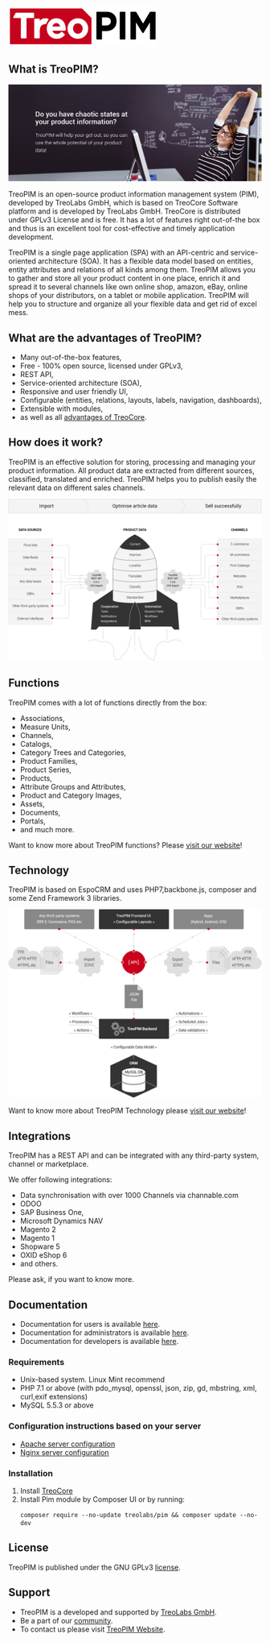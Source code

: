 ![treopim_h80](docs/_assets/treopim_h80.png)

## What is TreoPIM?

![anne](docs/_assets/zs_ft_19_01_2018_employee_eng2.png)

TreoPIM is an open-source product information management system (PIM), developed by TreoLabs GmbH, which is based on TreoCore Software platform and is developed by TreoLabs GmbH. TreoCore is distributed under GPLv3 License and is free. It has a lot of features right out-of-the box and thus is an excellent tool for cost-effective and timely application development.

TreoPIM is a single page application (SPA) with an API-centric and service-oriented architecture (SOA). It has a flexible data model based on entities, entity attributes and relations of all kinds among them. TreoPIM allows you to gather and store all your product content in one place, enrich it and spread it to several channels like own online shop, amazon, eBay, online shops of your distributors, on a tablet or mobile application. TreoPIM will help you to structure and organize all your flexible data and get rid of excel mess. 

## What are the advantages of TreoPIM?
- Many out-of-the-box features,
- Free - 100% open source, licensed under GPLv3,
- REST API,
- Service-oriented architecture (SOA),
- Responsive and user friendly UI,
- Configurable (entities, relations, layouts, labels, navigation, dashboards),
- Extensible with modules,
- as well as all [advantages of TreoCore](https://github.com/treolabs/treocore).

## How does it work?
TreoPIM is an effective solution for storing, processing and managing your product information. All product data are extracted from different sources, classified, translated and enriched. TreoPIM helps you to publish easily the relevant data on different sales channels. 

![unctions_banne](docs/_assets/how_it_works_scheme_en.png)

## Functions

TreoPIM comes with a lot of functions directly from the box:
- Associations,
- Measure Units,
- Channels,
- Catalogs,
- Category Trees and Categories,
- Product Families,
- Product Series,
- Products,
- Attribute Groups and Attributes,
- Product and Category Images,
- Assets,
- Documents,
- Portals,
- and much more.


Want to know more about TreoPIM functions? Please [visit our website](http://treopim.com)!

## Technology

TreoPIM is based on EspoCRM and uses PHP7,backbone.js, composer and some Zend Framework 3 libraries.

![Technology_schem](docs/_assets/technologie_scheme_eng.png)

Want to know more about TreoPIM Technology please [visit our website](http://treopim.com)!

## Integrations

TreoPIM has a REST API and can be integrated with any third-party system, channel or marketplace. 

We offer following integrations:
- Data synchronisation with over 1000 Channels via channable.com
- ODOO
- SAP Business One,
- Microsoft Dynamics NAV
- Magento 2
- Magento 1
- Shopware 5
- OXID eShop 6
- and others.

Please ask, if you want to know more.

## Documentation

- Documentation for users is available [here](docs/).
- Documentation for administrators is available [here](docs/en/administration/).
- Documentation for developers is available [here](docs/).

### Requirements

* Unix-based system. Linux Mint recommend
* PHP 7.1 or above (with pdo_mysql, openssl, json, zip, gd, mbstring, xml, curl,exif extensions)
* MySQL 5.5.3 or above

### Configuration instructions based on your server
* [Apache server configuration](https://github.com/treolabs/treocore/blob/master/docs/en/administration/apache-server-configuration.md)
* [Nginx server configuration](https://github.com/treolabs/treocore/blob/master/docs/en/administration/nginx-server-configuration.md)

### Installation
1. Install [TreoCore](https://github.com/treolabs/treocore#installation)
2. Install Pim module by Composer UI or by running:
   ```
   composer require --no-update treolabs/pim && composer update --no-dev
   ```
     
## License

TreoPIM is published under the GNU GPLv3 [license](LICENSE.txt).

## Support

- TreoPIM is a developed and supported by [TreoLabs GmbH](https://treolabs.com/).
- Be a part of our [community](https://community.treolabs.com/).
- To contact us please visit [TreoPIM Website](http://treopim.com).
